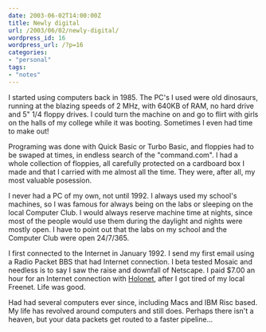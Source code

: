 ```yaml
---
date: 2003-06-02T14:00:00Z
title: Newly digital
url: /2003/06/02/newly-digital/
wordpress_id: 16
wordpress_url: /?p=16
categories:
- "personal"
tags:
- "notes"
---
```


I started using computers back in 1985. The PC's I used were old dinosaurs, running at the blazing speeds of 2 MHz, with 640KB of RAM, no hard drive and 5" 1/4 floppy drives. I could turn the machine on and go to flirt with girls on the halls of my college while it was booting. Sometimes I even had time to make out!

Programing was done with Quick Basic or Turbo Basic, and floppies had to be swaped at times, in endless search of the "command.com". I had a whole collection of floppies, all carefully protected on a cardboard box I made and that I carried with me almost all the time. They were, after all, my most valuable posession.

<!--more-->I never had a PC of my own, not until 1992. I always used my school's machines, so I was famous for always being on the labs or sleeping on the local Computer Club. I would always reserve machine time at nights, since most of the people would use them during the daylight and nights were mostly open. I have to point out that the labs on my school and the Computer Club were open 24/7/365.

I first connected to the Internet in January 1992. I send my first email using a Radio Packet BBS that had Internet connection. I beta tested Mosaic and needless is to say I saw the raise and downfall of Netscape. I paid $7.00 an hour for an Internet connection with <a href="http://www.holonet.net/" title="Holonet">Holonet</a>, after I got tired of my local Freenet. Life was good.

Had had several computers ever since, including Macs and IBM Risc based. My life has revolved around computers and still does. Perhaps there isn't a heaven, but your data packets get routed to a faster pipeline...

